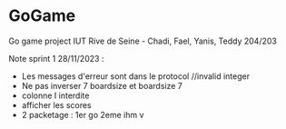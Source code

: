 # GoGame
Go game project IUT Rive de Seine - Chadi, Fael, Yanis, Teddy 204/203

Note sprint 1 28/11/2023 :
- Les messages d'erreur sont dans le protocol //invalid integer
- Ne pas inverser 7 boardsize et boardsize 7
- colonne I interdite
- afficher les scores
- 2 packetage : 1er go 2eme ihm
v

